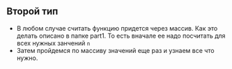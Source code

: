 ## Второй тип

- В любом случае считать функцию придется через массив. Как это делать описано в папке part1. То есть вначале ее надо посчитать для всех нужных занчений `n`
- Затем пройдемся по массиву значений еще раз и узнаем все что нужно.
